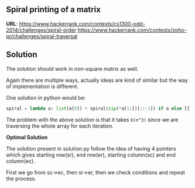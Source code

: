 ## Spiral printing of a matrix

__URL__: https://www.hackerrank.com/contests/cs1300-odd-2014/challenges/spiral-order
	https://www.hackerrank.com/contests/zoho-pr/challenges/spiral-traversal

## Solution

The solution should work in non-square matrix as well.

Again there are multiple ways, actually ideas are kind of similar but the way of implementation is different.

One solution in python would be:

```python
spiral = lambda a: list(a[0]) + spiral(zip(*a[1:])[::-1]) if a else []
```

The problem with the above solution is that it takes `O(n^3)` since we are traversing the whole array for each iteration.

__Optimal Solution__

The solution present in solution.py follow the idea of having 4 pointers which gives starting row(sr), end row(er), starting column(sc) and end column(ec).

First we go from sc->ec, then sr->er, then we check conditions and repeat the process.
